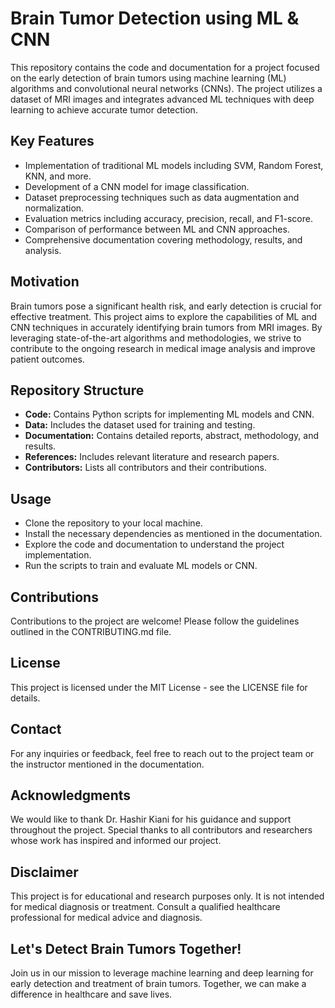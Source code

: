 

# Brain Tumor Detection using ML & CNN

This repository contains the code and documentation for a project focused on the early detection of brain tumors using machine learning (ML) algorithms and convolutional neural networks (CNNs). The project utilizes a dataset of MRI images and integrates advanced ML techniques with deep learning to achieve accurate tumor detection.

## Key Features
- Implementation of traditional ML models including SVM, Random Forest, KNN, and more.
- Development of a CNN model for image classification.
- Dataset preprocessing techniques such as data augmentation and normalization.
- Evaluation metrics including accuracy, precision, recall, and F1-score.
- Comparison of performance between ML and CNN approaches.
- Comprehensive documentation covering methodology, results, and analysis.

## Motivation
Brain tumors pose a significant health risk, and early detection is crucial for effective treatment. This project aims to explore the capabilities of ML and CNN techniques in accurately identifying brain tumors from MRI images. By leveraging state-of-the-art algorithms and methodologies, we strive to contribute to the ongoing research in medical image analysis and improve patient outcomes.

## Repository Structure
- **Code:** Contains Python scripts for implementing ML models and CNN.
- **Data:** Includes the dataset used for training and testing.
- **Documentation:** Contains detailed reports, abstract, methodology, and results.
- **References:** Includes relevant literature and research papers.
- **Contributors:** Lists all contributors and their contributions.

## Usage
- Clone the repository to your local machine.
- Install the necessary dependencies as mentioned in the documentation.
- Explore the code and documentation to understand the project implementation.
- Run the scripts to train and evaluate ML models or CNN.

## Contributions
Contributions to the project are welcome! Please follow the guidelines outlined in the CONTRIBUTING.md file.

## License
This project is licensed under the MIT License - see the LICENSE file for details.

## Contact
For any inquiries or feedback, feel free to reach out to the project team or the instructor mentioned in the documentation.

## Acknowledgments
We would like to thank Dr. Hashir Kiani for his guidance and support throughout the project. Special thanks to all contributors and researchers whose work has inspired and informed our project.

## Disclaimer
This project is for educational and research purposes only. It is not intended for medical diagnosis or treatment. Consult a qualified healthcare professional for medical advice and diagnosis.

## Let's Detect Brain Tumors Together!
Join us in our mission to leverage machine learning and deep learning for early detection and treatment of brain tumors. Together, we can make a difference in healthcare and save lives.
